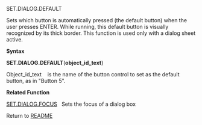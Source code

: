 SET.DIALOG.DEFAULT

Sets which button is automatically pressed (the default button) when the
user presses ENTER. While running, this default button is visually
recognized by its thick border. This function is used only with a dialog
sheet active.

**Syntax**

**SET.DIALOG.DEFAULT**(**object\_id\_text**)

Object\_id\_text&nbsp;&nbsp;&nbsp;&nbsp;is the name of the button
control to set as the default button, as in "Button 5".

**Related Function**

[SET.DIALOG.FOCUS](SET.DIALOG.FOCUS.md)&nbsp;&nbsp;&nbsp;Sets the focus of a dialog box



Return to [README](README.md)

